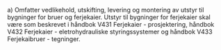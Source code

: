 a) Omfatter vedlikehold, utskifting, levering og montering av utstyr til bygninger for bruer og ferjekaier.
Utstyr til bygninger for ferjekaier skal være som beskrevet i håndbok V431 Ferjekaier - prosjektering, håndbok V432 Ferjekaier - eletrohydrauliske styringssystemer og håndbok V433 Ferjekaibruer - tegninger.

